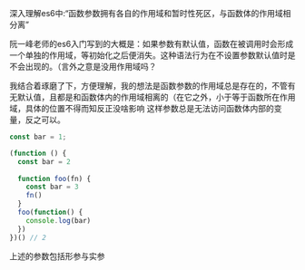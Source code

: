 深入理解es6中:“函数参数拥有各自的作用域和暂时性死区，与函数体的作用域相分离”

阮一峰老师的es6入门写到的大概是：如果参数有默认值，函数在被调用时会形成一个单独的作用域，等初始化之后便消失。这种语法行为在不设置参数默认值时是不会出现的。（言外之意是没用作用域吗？

我结合着琢磨了下，方便理解，我的想法是函数参数的作用域总是存在的，不管有无默认值，且都是和函数体内的作用域相离的（在它之外，小于等于函数所在作用域，具体的位置不得而知反正没啥影响
这样参数总是无法访问函数体内部的变量，反之可以。

```javascript
const bar = 1;

(function () {
  const bar = 2
  
  function foo(fn) {
    const bar = 3
    fn()
  }
  foo(function() {
    console.log(bar)
  })
})() // 2
```

上述的参数包括形参与实参
